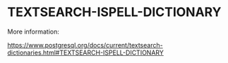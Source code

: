 # TEXTSEARCH-ISPELL-DICTIONARY

More information:

https://www.postgresql.org/docs/current/textsearch-dictionaries.html#TEXTSEARCH-ISPELL-DICTIONARY
